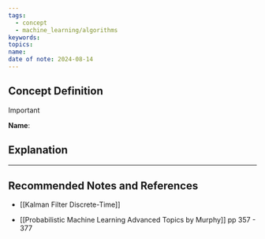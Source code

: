 ```yaml
---
tags:
  - concept
  - machine_learning/algorithms
keywords: 
topics: 
name: 
date of note: 2024-08-14
---
```


## Concept Definition

>[!important]
>**Name**: 



## Explanation





-----------
##  Recommended Notes and References

- [[Kalman Filter Discrete-Time]]

- [[Probabilistic Machine Learning Advanced Topics by Murphy]] pp 357 - 377
